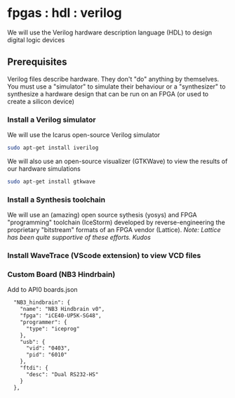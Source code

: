 # fpgas : hdl : verilog

We will use the Verilog hardware description language (HDL) to design digital logic devices

## Prerequisites

Verilog files describe hardware. They don't "do" anything by themselves. You must use a "simulator" to simulate their behaviour or a "synthesizer" to synthesize a hardware design that can be run on an FPGA (or used to create a silicon device)

### Install a Verilog simulator

We will use the Icarus open-source Verilog simulator

```bash
sudo apt-get install iverilog
```

We will also use an open-source visualizer (GTKWave) to view the results of our hardware simulations

```bash
sudo apt-get install gtkwave
```

### Install a Synthesis toolchain

We will use an (amazing) open source sythesis (yosys) and FPGA "programming" toolchain (IceStorm) developed by reverse-engineering the proprietary "bitstream" formats of an FPGA vendor (Lattice). *Note: Lattice has been quite supportive of these efforts. Kudos*

### Install WaveTrace (VScode extension) to view VCD files


### Custom Board (NB3 Hindrbain)

Add to API0 boards.json

```txt
  "NB3_hindbrain": {
    "name": "NB3 Hindbrain v0",
    "fpga": "iCE40-UP5K-SG48",
    "programmer": {
      "type": "iceprog"
    },
    "usb": {
      "vid": "0403",
      "pid": "6010"
    },
    "ftdi": {
      "desc": "Dual RS232-HS"
    }
  },
```